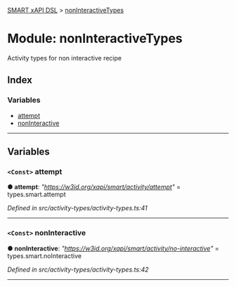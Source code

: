 [SMART xAPI DSL](../README.md) > [nonInteractiveTypes](../modules/noninteractivetypes.md)

# Module: nonInteractiveTypes

Activity types for non interactive recipe

## Index

### Variables

* [attempt](noninteractivetypes.md#attempt)
* [nonInteractive](noninteractivetypes.md#noninteractive)

---

## Variables

<a id="attempt"></a>

### `<Const>` attempt

**● attempt**: *"https://w3id.org/xapi/smart/activity/attempt"* =  types.smart.attempt

*Defined in src/activity-types/activity-types.ts:41*

___
<a id="noninteractive"></a>

### `<Const>` nonInteractive

**● nonInteractive**: *"https://w3id.org/xapi/smart/activity/no-interactive"* =  types.smart.noInteractive

*Defined in src/activity-types/activity-types.ts:42*

___

